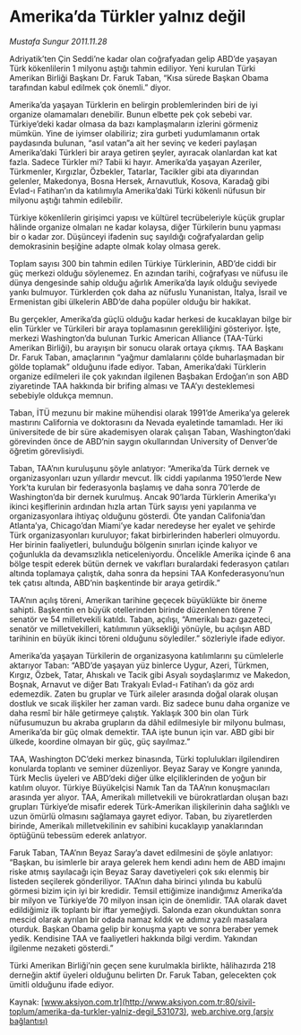 # Amerika’da Türkler yalnız değil

*Mustafa Sungur 2011.11.28*

<div class="pNewsDetailMainContent" itemprop="articleBody">
 <p>
  Adriyatik’ten Çin Seddi’ne kadar olan coğrafyadan gelip ABD’de yaşayan Türk kökenlilerin 1 milyonu aştığı tahmin ediliyor. Yeni kurulan Türki Amerikan Birliği Başkanı Dr. Faruk Taban, “Kısa sürede Başkan Obama tarafından kabul edilmek çok önemli.” diyor.
  <span>
   <br/>
  </span>
 </p>
 <p>
 </p>
 <p>
 </p>
 <p class="MsoNormal">
  Amerika’da yaşayan Türklerin en belirgin problemlerinden biri de iyi organize olamamaları denebilir. Bunun elbette pek çok sebebi var. Türkiye’deki kadar olmasa da bazı kamplaşmaların izlerini görmeniz mümkün. Yine de iyimser olabiliriz; zira gurbeti yudumlamanın ortak paydasında bulunan, “asıl vatan”a ait her sevinç ve kederi paylaşan Amerika’daki Türkleri bir araya getiren şeyler, ayıracak olanlardan kat kat fazla. Sadece Türkler mi? Tabii ki hayır. Amerika’da yaşayan Azeriler, Türkmenler, Kırgızlar, Özbekler, Tatarlar, Tacikler gibi ata diyarından gelenler, Makedonya, Bosna Hersek, Arnavutluk, Kosova, Karadağ gibi Evlad-ı Fatihan’ın da katılımıyla Amerika’daki Türki kökenli nüfusun bir milyonu aştığı tahmin edilebilir.
 </p>
 <p>
 </p>
 <p class="MsoNormal">
  Türkiye kökenlilerin girişimci yapısı ve kültürel tecrübeleriyle küçük gruplar hâlinde organize olmaları ne kadar kolaysa, diğer Türkilerin bunu yapması bir o kadar zor. Düşünceyi ifadenin suç sayıldığı coğrafyalardan gelip demokrasinin beşiğine adapte olmak kolay olmasa gerek.
 </p>
 <p>
 </p>
 <p class="MsoNormal">
  Toplam sayısı 300 bin tahmin edilen Türkiye Türklerinin, ABD’de ciddi bir güç merkezi olduğu söylenemez. En azından tarihi, coğrafyası ve nüfusu ile dünya dengesinde sahip olduğu ağırlık Amerika’da layık olduğu seviyede yankı bulmuyor. Türklerden çok daha az nüfuslu Yunanistan, İtalya, İsrail ve Ermenistan gibi ülkelerin ABD’de daha popüler olduğu bir hakikat.
 </p>
 <p>
 </p>
 <p class="MsoNormal">
  Bu gerçekler, Amerika’da güçlü olduğu kadar herkesi de kucaklayan bilge bir elin Türkler ve Türkileri bir araya toplamasının gerekliliğini gösteriyor. İşte, merkezi Washington’da bulunan Turkic American Alliance (TAA-Türki Amerikan Birliği), bu arayışın bir sonucu olarak ortaya çıkmış. TAA Başkanı Dr. Faruk Taban, amaçlarının “yağmur damlalarını çölde buharlaşmadan bir gölde toplamak” olduğunu ifade ediyor. Taban, Amerika’daki Türklerin organize edilmeleri ile çok yakından ilgilenen Başbakan Erdoğan’ın son ABD ziyaretinde TAA hakkında bir brifing alması ve TAA’yı desteklemesi sebebiyle oldukça memnun.
 </p>
 <p>
 </p>
 <p class="MsoNormal">
  Taban, İTÜ mezunu bir makine mühendisi olarak 1991’de Amerika’ya gelerek mastırını California ve doktorasını da Nevada eyaletinde tamamladı. Her iki üniversitede de bir süre akademisyen olarak çalışan Taban, Washington’daki görevinden önce de ABD’nin saygın okullarından University of Denver’de öğretim görevlisiydi.
 </p>
 <p>
 </p>
 <p class="MsoNormal">
  Taban, TAA’nın kuruluşunu şöyle anlatıyor: “Amerika’da Türk dernek ve organizasyonları uzun yıllardır mevcut. İlk ciddi yapılanma 1950’lerde New York’ta kurulan bir federasyonla başlamış ve daha sonra 70’lerde de Washington’da bir dernek kurulmuş. Ancak 90’larda Türklerin Amerika’yı ikinci keşiflerinin ardından hızla artan Türk sayısı yeni yapılanma ve organizasyonlara ihtiyaç olduğunu gösterdi. Öte yandan Califonia’dan Atlanta’ya, Chicago’dan Miami’ye kadar neredeyse her eyalet ve şehirde Türk organizasyonları kuruluyor; fakat birbirlerinden haberleri olmuyordu. Her birinin faaliyetleri, bulunduğu bölgenin sınırları içinde kalıyor ve çoğunlukla da devamsızlıkla neticeleniyordu. Öncelikle Amerika içinde 6 ana bölge tespit ederek bütün dernek ve vakıfları buralardaki federasyon çatıları altında toplamaya çalıştık, daha sonra da hepsini TAA Konfederasyonu’nun tek çatısı altında, ABD’nin başkentinde bir araya getirdik.”
 </p>
 <p>
 </p>
 <p class="MsoNormal">
  TAA’nın açılış töreni, Amerikan tarihine geçecek büyüklükte bir öneme sahipti. Başkentin en büyük otellerinden birinde düzenlenen törene 7 senatör ve 54 milletvekili katıldı. Taban, açılışı, “Amerikalı bazı gazeteci, senatör ve milletvekilleri, katılımının yüksekliği yönüyle, bu açılışın ABD tarihinin en büyük ikinci töreni olduğunu söylediler.” sözleriyle ifade ediyor.
 </p>
 <p>
 </p>
 <p class="MsoNormal">
  Amerika’da yaşayan Türkilerin de organizasyona katılımlarını şu cümlelerle aktarıyor Taban: “ABD’de yaşayan yüz binlerce Uygur, Azeri, Türkmen, Kırgız, Özbek, Tatar, Ahıskalı ve Tacik gibi Asyalı soydaşlarımız ve Makedon, Boşnak, Arnavut ve diğer Batı Trakyalı Evlad-ı Fatihan’ı da göz ardı edemezdik. Zaten bu gruplar ve Türk aileler arasında doğal olarak oluşan dostluk ve sıcak ilişkiler her zaman vardı. Biz sadece bunu daha organize ve daha resmî bir hâle getirmeye çalıştık. Yaklaşık 300 bin olan Türk nüfusumuzun bu akraba grupların da dâhil edilmesiyle bir milyonu bulması, Amerika’da bir güç olmak demektir. TAA işte bunun için var. ABD gibi bir ülkede, koordine olmayan bir güç, güç sayılmaz.”
 </p>
 <p>
 </p>
 <p class="MsoNormal">
  TAA, Washington DC’deki merkez binasında, Türki toplulukları ilgilendiren konularda toplantı ve seminer düzenliyor. Beyaz Saray ve Kongre yanında, Türk Meclis üyeleri ve ABD’deki diğer ülke elçiliklerinden de yoğun bir katılım oluyor. Türkiye Büyükelçisi Namık Tan da TAA’nın konuşmacıları arasında yer alıyor. TAA, Amerikalı milletvekili ve bürokratlardan oluşan bazı grupları Türkiye’de misafir ederek Türk-Amerikan ilişkilerinin daha sağlıklı ve uzun ömürlü olmasını sağlamaya gayret ediyor. Taban, bu ziyaretlerden birinde, Amerikalı milletvekilinin ev sahibini kucaklayıp yanaklarından öptüğünü tebessüm ederek anlatıyor.
 </p>
 <p>
 </p>
 <p class="MsoNormal">
  Faruk Taban, TAA’nın Beyaz Saray’a davet edilmesini de şöyle anlatıyor: “Başkan, bu isimlerle bir araya gelerek hem kendi adını hem de ABD imajını riske atmış sayılacağı için Beyaz Saray davetiyeleri çok sıkı elenmiş bir listeden seçilerek gönderiliyor. TAA’nın daha birinci yılında bu kabulü görmesi bizim için iyi bir kredidir. Temsil ettiğimize inandığımız Amerika’da bir milyon ve Türkiye’de 70 milyon insan için de önemlidir. TAA olarak davet edildiğimiz ilk toplantı bir iftar yemeğiydi. Salonda ezan okunduktan sonra mescid olarak ayrılan bir odada namaz kıldık ve adımız yazılı masalara oturduk. Başkan Obama gelip bir konuşma yaptı ve sonra beraber yemek yedik. Kendisine TAA ve faaliyetleri hakkında bilgi verdim. Yakından ilgilenme nezaketi gösterdi.”
 </p>
 <p>
 </p>
 <p class="MsoNormal">
  Türki Amerikan Birliği’nin geçen sene kurulmakla birlikte, hâlihazırda 218 derneğin aktif üyeleri olduğunu belirten Dr. Faruk Taban, gelecekten çok ümitli olduğunu ifade ediyor.
 </p>
 <p>
 </p>
</div>


Kaynak: [www.aksiyon.com.tr](http://www.aksiyon.com.tr:80/sivil-toplum/amerika-da-turkler-yalniz-degil_531073), [web.archive.org (arşiv bağlantısı)](http://web.archive.org/web/20150706042353/http://www.aksiyon.com.tr:80/sivil-toplum/amerika-da-turkler-yalniz-degil_531073)

